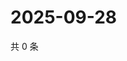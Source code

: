 # 2025-09-28

共 0 条

<!-- BEGIN ZHIHUVIDEO -->
<!-- 最后更新时间 Sun Sep 28 2025 04:10:59 GMT+0800 (China Standard Time) -->

<!-- END ZHIHUVIDEO -->
